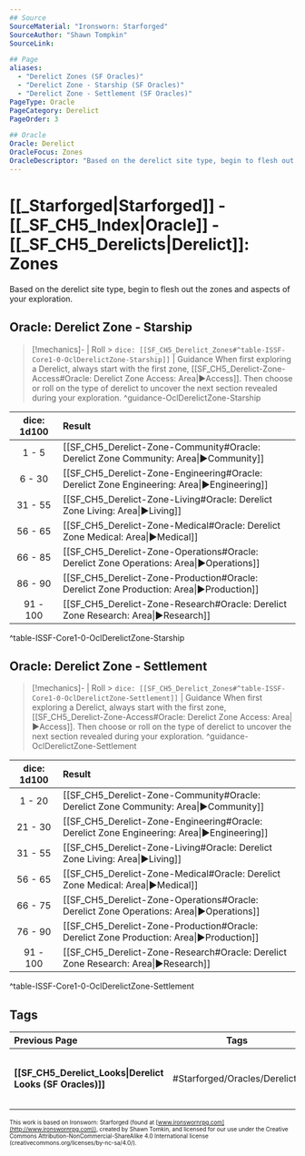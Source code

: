 ```yaml
---
## Source
SourceMaterial: "Ironsworn: Starforged"
SourceAuthor: "Shawn Tompkin"
SourceLink: 

## Page
aliases:
  - "Derelict Zones (SF Oracles)"
  - "Derelict Zone - Starship (SF Oracles)"
  - "Derelict Zone - Settlement (SF Oracles)"
PageType: Oracle
PageCategory: Derelict
PageOrder: 3

## Oracle
Oracle: Derelict
OracleFocus: Zones
OracleDescriptor: "Based on the derelict site type, begin to flesh out the zones and aspects of your exploration."
---
```

 # [[_Starforged|Starforged]] - [[_SF_CH5_Index|Oracle]] - [[_SF_CH5_Derelicts|Derelict]]: Zones
Based on the derelict site type, begin to flesh out the zones and aspects of your exploration.

## Oracle: Derelict Zone - Starship
> [!mechanics]- | Roll > `dice: [[SF_CH5_Derelict_Zones#^table-ISSF-Core1-0-OclDerelictZone-Starship]]` | Guidance
> When first exploring a Derelict, always start with the first zone, [[SF_CH5_Derelict-Zone-Access#Oracle: Derelict Zone Access: Area|▶Access]].  Then choose or roll on the type of derelict to uncover the next section revealed during your exploration. ^guidance-OclDerelictZone-Starship

| dice: 1d100 | Result |
|:---:|:--- |
| 1 - 5 | [[SF_CH5_Derelict-Zone-Community#Oracle: Derelict Zone Community: Area\|▶Community]] |
| 6 - 30 | [[SF_CH5_Derelict-Zone-Engineering#Oracle: Derelict Zone Engineering: Area\|▶Engineering]] |
| 31 - 55 | [[SF_CH5_Derelict-Zone-Living#Oracle: Derelict Zone Living: Area\|▶Living]] |
| 56 - 65 | [[SF_CH5_Derelict-Zone-Medical#Oracle: Derelict Zone Medical: Area\|▶Medical]] |
| 66 - 85 | [[SF_CH5_Derelict-Zone-Operations#Oracle: Derelict Zone Operations: Area\|▶Operations]] |
| 86 - 90 | [[SF_CH5_Derelict-Zone-Production#Oracle: Derelict Zone Production: Area\|▶Production]] |
| 91 - 100 | [[SF_CH5_Derelict-Zone-Research#Oracle: Derelict Zone Research: Area\|▶Research]] |
^table-ISSF-Core1-0-OclDerelictZone-Starship

## Oracle: Derelict Zone - Settlement
> [!mechanics]- | Roll > `dice: [[SF_CH5_Derelict_Zones#^table-ISSF-Core1-0-OclDerelictZone-Settlement]]` | Guidance
> When first exploring a Derelict, always start with the first zone, [[SF_CH5_Derelict-Zone-Access#Oracle: Derelict Zone Access: Area|▶Access]].  Then choose or roll on the type of derelict to uncover the next section revealed during your exploration. ^guidance-OclDerelictZone-Settlement

| dice: 1d100 | Result |
|:---:|:--- |
| 1 - 20 | [[SF_CH5_Derelict-Zone-Community#Oracle: Derelict Zone Community: Area\|▶Community]] |
| 21 - 30 | [[SF_CH5_Derelict-Zone-Engineering#Oracle: Derelict Zone Engineering: Area\|▶Engineering]] |
| 31 - 55 | [[SF_CH5_Derelict-Zone-Living#Oracle: Derelict Zone Living: Area\|▶Living]] |
| 56 - 65 | [[SF_CH5_Derelict-Zone-Medical#Oracle: Derelict Zone Medical: Area\|▶Medical]] |
| 66 - 75 | [[SF_CH5_Derelict-Zone-Operations#Oracle: Derelict Zone Operations: Area\|▶Operations]] |
| 76 - 90 | [[SF_CH5_Derelict-Zone-Production#Oracle: Derelict Zone Production: Area\|▶Production]] |
| 91 - 100 | [[SF_CH5_Derelict-Zone-Research#Oracle: Derelict Zone Research: Area\|▶Research]] |
^table-ISSF-Core1-0-OclDerelictZone-Settlement

## Tags
| Previous Page | Tags | Next Page |
|:--- |:---:| ---:|
| **[[SF_CH5_Derelict_Looks\|Derelict Looks (SF Oracles)]]** | #Starforged/Oracles/Derelicts | **[[SF_CH5_Derelict-Zone-Access\|Derelict Zone: Access (SF Oracles)]]** |

<font size=-2>This work is based on Ironsworn: Starforged (found at [www.ironswornrpg.com](http://www.ironswornrpg.com)), created by Shawn Tomkin, and licensed for our use under the Creative Commons Attribution-NonCommercial-ShareAlike 4.0 International license  (creativecommons.org/licenses/by-nc-sa/4.0/).</font>